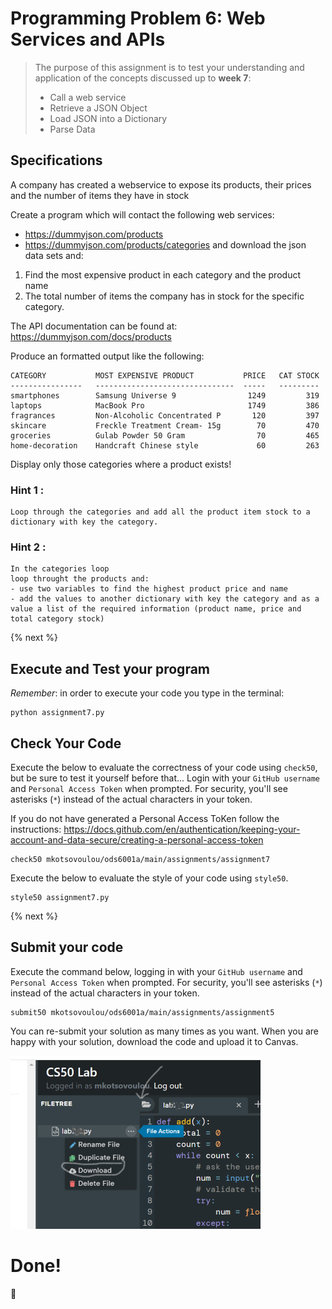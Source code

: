 # Programming Problem 6: Web Services and APIs

> The purpose of this assignment is to test your understanding and application of the concepts discussed up to **week 7**:
>
> - Call a web service
> - Retrieve a JSON Object
> - Load JSON into a Dictionary
> - Parse Data 

## Specifications
A company has created a webservice to expose its products, their prices and the number of items they have in stock

Create a program which will contact the following web services:
- https://dummyjson.com/products
- https://dummyjson.com/products/categories 
and download the json data sets and:
1. Find the most expensive product in each category and the product name 
2. The total number of items the company has in stock for the specific category.

The API documentation can be found at: https://dummyjson.com/docs/products

Produce an formatted output like the following:
```
CATEGORY           MOST EXPENSIVE PRODUCT           PRICE   CAT STOCK
----------------   -------------------------------  -----   --------- 
smartphones        Samsung Universe 9                1249         319
laptops            MacBook Pro                       1749         386
fragrances         Non-Alcoholic Concentrated P       120         397
skincare           Freckle Treatment Cream- 15g        70         470
groceries          Gulab Powder 50 Gram                70         465
home-decoration    Handcraft Chinese style             60         263
```
Display only those categories where a product exists!


### Hint 1 : 
    Loop through the categories and add all the product item stock to a dictionary with key the category.


### Hint 2 :
    In the categories loop 
    loop throught the products and:
    - use two variables to find the highest product price and name
    - add the values to another dictionary with key the category and as a value a list of the required information (product name, price and total category stock)


{% next %}


## Execute and Test your program 

*Remember*: in order to execute your code you type in the terminal:

```
python assignment7.py

```


## Check Your Code

Execute the below to evaluate the correctness of your code using `check50`, but be sure to test it yourself before that...
Login with your `GitHub username` and `Personal Access Token` when prompted. For security, you'll see asterisks (`*`) instead of the actual characters in your token. 

If you do not have generated a Personal Access ToKen follow the instructions: 
https://docs.github.com/en/authentication/keeping-your-account-and-data-secure/creating-a-personal-access-token

```
check50 mkotsovoulou/ods6001a/main/assignments/assignment7
```

Execute the below to evaluate the style of your code using `style50`.

```
style50 assignment7.py
```

{% next %}

## Submit your code

Execute the command below, logging in with your `GitHub username` and `Personal Access Token` when prompted. For security, you'll see asterisks (`*`) instead of the actual characters in your token. 

```
submit50 mkotsovoulou/ods6001a/main/assignments/assignment5
```

You can re-submit your solution as many times as you want.
When you are happy with your solution, download the code and upload it to Canvas.

![Image of download](download.png)

# Done!
:tada: